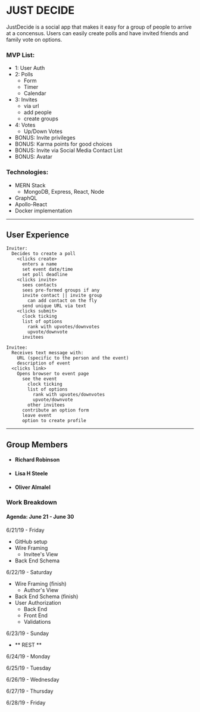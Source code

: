# JUST DECIDE

JustDecide is a social app that makes it easy for a group of people to arrive at a concensus. Users can easily create polls and have invited friends and family vote on options.


### MVP List:
 - 1: User Auth
 - 2: Polls
    - Form
    - Timer
    - Calendar
 - 3: Invites
    - via url
    - add people
    - create groups
 - 4: Votes
    - Up/Down Votes
 - BONUS: Invite privileges
 - BONUS: Karma points for good choices
 - BONUS: Invite via Social Media Contact List
 - BONUS: Avatar

 ### Technologies:
  - MERN Stack
    - MongoDB, Express, React, Node
  - GraphQL
  - Apollo-React
  - Docker implementation


***

  ## User Experience

```
Inviter:
  Decides to create a poll
    <clicks create>
      enters a name
      set event date/time
      set poll deadline
    <clicks invite>
      sees contacts
      sees pre-formed groups if any
      invite contact || invite group
        can add contact on the fly
      send unique URL via text
    <clicks submit>
      clock ticking
      list of options
        rank with upvotes/downvotes
        upvote/downvote
      invitees
```
```
Invitee:
  Receives text message with:
    URL (specific to the person and the event)
    description of event
  <clicks link>
    Opens browser to event page
      see the event
        clock ticking
        list of options
          rank with upvotes/downvotes
          upvote/downvote
        other invitees
      contribute an option form
      leave event
      option to create profile
```


***

## Group Members
 - #### Richard Robinson
 - #### Lisa H Steele
 - #### Oliver Almalel


### Work Breakdown

#### Agenda: June 21 - June 30

6/21/19 - Friday
  - GitHub setup
  - Wire Framing
    - Invitee's View
  - Back End Schema

6/22/19 - Saturday
  - Wire Framing (finish)
    - Author's View
  - Back End Schema (finish)
  - User Authorization
    - Back End
    - Front End
    - Validations


6/23/19 - Sunday
  - ** REST **

6/24/19 - Monday

6/25/19 - Tuesday

6/26/19 - Wednesday

6/27/19 - Thursday

6/28/19 - Friday

